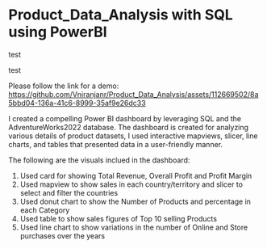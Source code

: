 # Product_Data_Analysis with SQL using PowerBI 

test

test

Please follow the link for a demo: 
https://github.com/Vniranjanr/Product_Data_Analysis/assets/112669502/8a5bbd04-136a-41c6-8999-35af9e26dc33

I created a compelling Power BI dashboard by leveraging SQL and the AdventureWorks2022 database. The dashboard is created for analyzing various details of product datasets, 
I used interactive mapviews, slicer, line charts, and tables that presented data in a user-friendly manner.

The following are the visuals inclued in the dashboard:
1. Used card for showing Total Revenue, Overall Profit and Profit Margin
2. Used mapview to show sales in each country/territory and slicer to select and filter the countries
3. Used donut chart to show the Number of Products and percentage in each Category
4. Used table to show sales figures of Top 10 selling Products
5. Used line chart to show variations in the number of Online and Store purchases over the years

  
